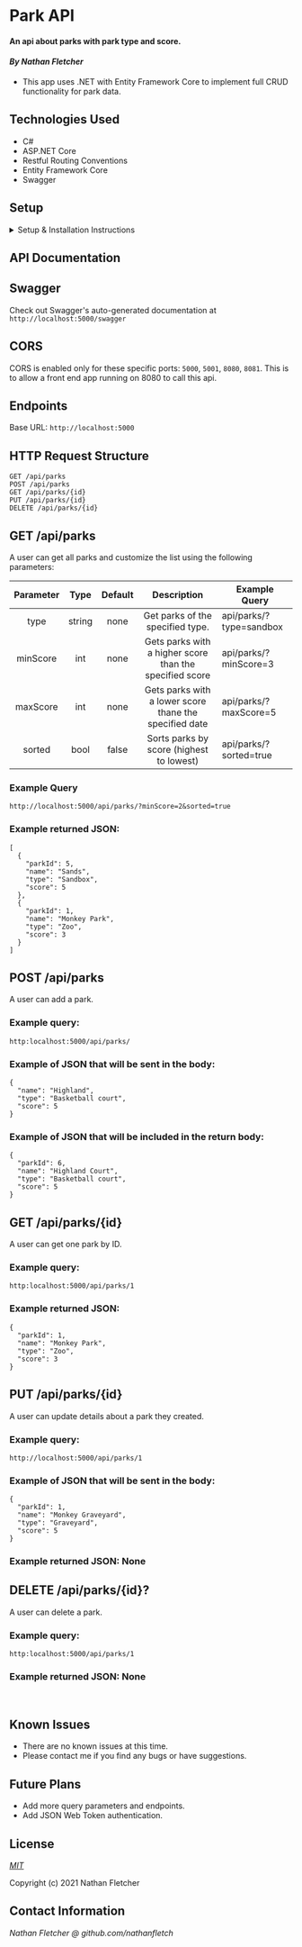 # Park API


#### An api about parks with park type and score.

#### _By Nathan Fletcher_

* This app uses .NET with Entity Framework Core to implement full CRUD functionality for park data.

## Technologies Used

* C#
* ASP.NET Core
* Restful Routing Conventions
* Entity Framework Core 
* Swagger

## Setup
<details>
<summary>Setup & Installation Instructions</summary>

#### Installations (if necessary)
* Install C# and .NET using the [.NET 5 SDK](https://dotnet.microsoft.com/download/dotnet-core/thank-you/sdk-5.0.100-macos-x64-installer)
* Install [MySql Community Server](https://dev.mysql.com/downloads/file/?id=484914)

#### Setup
* Clone this repository to your local machine
* Navigate to the ParkAPI.Solution folder and create a file named "appsettings.json" 
* Add the following code to the file:
  ```
  {
    "ConnectionStrings": {
        "DefaultConnection": "Server=localhost;Port=3306;database=park_api;uid=root;pwd=[YOUR-PASSWORD-HERE];"
    }
  }
  ```
* Navigate to the ParkAPI folder and run the following commands:
* `dotnet restore` to install the necessary dependencies
* `dotnet build` to compile the project.
* `dotnet tool install --global dotnet-ef`
* `dotnet ef migrations add Initial`
* `dotnet ef database update`
* `dotnet run` to start the server.

Now you're ready to start making calls to the Park API! Open Postman or your favorite client and follow the documentation below:   
</details>


## API Documentation

## Swagger
Check out Swagger's auto-generated documentation at `http://localhost:5000/swagger`

## CORS
CORS is enabled only for these specific ports: `5000`, `5001`, `8080`, `8081`.
This is to allow a front end app running on 8080 to call this api.

## Endpoints

Base URL: `http://localhost:5000`

## HTTP Request Structure

```
GET /api/parks
POST /api/parks
GET /api/parks/{id}
PUT /api/parks/{id}
DELETE /api/parks/{id}
```

## GET /api/parks

A user can get all parks and customize the list using the following parameters:

| Parameter | Type | Default | Description | Example Query |
| :---: | :---: | :---: | :---: | --- |
| type | string | none | Get parks of the specified type. | api/parks/?type=sandbox |
| minScore | int | none | Gets parks with a higher score than the specified score | api/parks/?minScore=3 |
| maxScore | int | none | Gets parks with a lower score thane the specified date | api/parks/?maxScore=5 |
| sorted | bool | false | Sorts parks by score (highest to lowest) | api/parks/?sorted=true |

### Example Query

`http://localhost:5000/api/parks/?minScore=2&sorted=true`

### Example returned JSON:
```
[
  {
    "parkId": 5,
    "name": "Sands",
    "type": "Sandbox",
    "score": 5
  },
  {
    "parkId": 1,
    "name": "Monkey Park",
    "type": "Zoo",
    "score": 3
  }
]
```

## POST /api/parks

A user can add a park.
### Example query: 
`http:localhost:5000/api/parks/`
### Example of JSON that will be sent in the body:

```
{
  "name": "Highland",
  "type": "Basketball court",
  "score": 5
}
```
### Example of JSON that will be included in the return body:
```
{
  "parkId": 6,
  "name": "Highland Court",
  "type": "Basketball court",
  "score": 5
}
```

## GET /api/parks/{id}

A user can get one park by ID.
### Example query: 
`http:localhost:5000/api/parks/1`
### Example returned JSON:

```
{
  "parkId": 1,
  "name": "Monkey Park",
  "type": "Zoo",
  "score": 3
}
```

## PUT /api/parks/{id}

A user can update details about a park they created.
### Example query: 
`http://localhost:5000/api/parks/1`
### Example of JSON that will be sent in the body:
```
{
  "parkId": 1,
  "name": "Monkey Graveyard",
  "type": "Graveyard",
  "score": 5
}
```
### Example returned JSON: None


## DELETE /api/parks/{id}?

A user can delete a park.
### Example query: 
`http:localhost:5000/api/parks/1`
### Example returned JSON: None
   
<br>

## Known Issues
* There are no known issues at this time.
* Please contact me if you find any bugs or have suggestions. 

## Future Plans
* Add more query parameters and endpoints.
* Add JSON Web Token authentication.

## License

_[MIT](https://opensource.org/licenses/MIT)_  

Copyright (c) 2021 Nathan Fletcher 

## Contact Information

_Nathan Fletcher @ github.com/nathanfletch_  